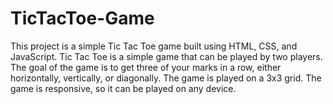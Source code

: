 # TicTacToe-Game
This project is a simple Tic Tac Toe game built using HTML, CSS, and JavaScript. Tic Tac Toe is a simple game that can be played by two players. The goal of the game is to get three of your marks in a row, either horizontally, vertically, or diagonally. The game is played on a 3x3 grid. The game is responsive, so it can be played on any device.
